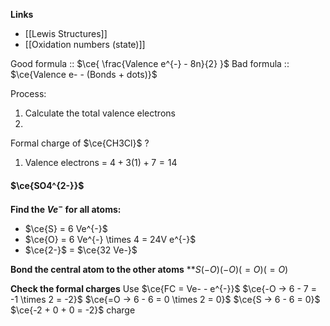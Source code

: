 **Links**
- [[Lewis Structures]] 
- [[Oxidation numbers (state)]] 


Good formula :: $\ce{ \frac{Valence e^{-} - 8n}{2} }$
Bad formula :: $\ce{Valence e- - (Bonds + dots)}$

Process:
1. Calculate the total valence electrons
2. 

Formal charge of $\ce{CH3Cl}$
?
1. Valence electrons = $4 + 3(1) + 7 = 14$


#### $\ce{SO4^{2-}}$
**Find the $V e^{-}$ for all atoms:**
- $\ce{S} = 6 Ve^{-}$
- $\ce{O} = 6 Ve^{-} \times 4 = 24V e^{-}$
- $\ce{2-}$
= $\ce{32 Ve-}$

 **Bond the central atom to the other atoms**
**$S(-O)(-O)(=O)(=O)$

**Check the formal charges**
Use $\ce{FC = Ve- - e^{-}}$
$\ce{-O -> 6 - 7 = -1 \times 2 = -2}$ 
$\ce{=O -> 6 - 6 = 0 \times 2 = 0}$
$\ce{S -> 6 - 6 = 0}$
$\ce{-2 + 0 + 0 = -2}$ charge
